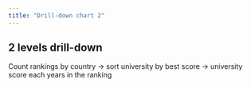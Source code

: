 ```yaml
---
title: "Drill-down chart 2"
---
```


## 2 levels drill-down

Count rankings by country -> sort university by best score -> university score each years in the ranking
